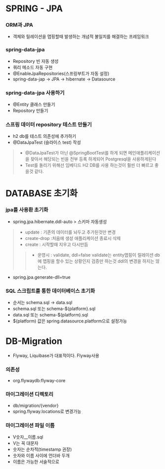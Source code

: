 # SPRING - JPA
### ORM과 JPA
- 객체와 릴레이션을 맵핑할때 발생하는 개념적 불일치를 해결하는 프레임워크

### spring-data-jpa
- Repository 빈 자동 생성
- 쿼리 메소드 자동 구현
- @EnableJpaRepositories(스프링부트가 자동 설정)
- spring-data-jap -> JPA -> hibernate -> Datasource

### spring-data-jpa 사용하기
- @Entity 클래스 만들기
- Repository 만들기

### 스프링 데이터 repository 테스트 만들기
- h2 db를 테스트 의존성에 추가하기
- @DataJpaTest (슬라이스 test) 작성
> - @DataJpaTest가 아닌 @SpringBootTest를 하게 되면 메인애플리케이션을 찾아서 해당되는 빈을 전부 등록 하게되어 Postgresql을 사용하게된다
> - Test를 돌리기 위해선 임베디드 H2 DB를 사용 하는것이 훨씬 더 빠르고 좋을것 같다.

# DATABASE 초기화
### jpa를 사용환 초기화
- spring.jpa.hibernate.ddl-auto > 스키마 자동생성
> - update : 기존의 데이터를 놔두고 추가된것만 변경
> - create-drop :처음에 생성 애플리케이션 종료시 삭제 
> - create : 시작할때 지우고 다시만듬 
>> - 운영시 : validate, ddl=false
>> validate는 entity맵핑이 릴레이션 db에 맵핑을 할수 있는 상황인지 검증만 하는것 ddl의 변경을 하지는 않는다.
- spring.jpa.generate-dll=true

### SQL 스크립트를 통한 데이터베이스 초기화
- 순서는 schema.sql -> data.sql
- schema.sql 또는 schema-${platform}.sql
- data.sql 또는 schema-${platform).sql
- ${platform) 값은 spring.datasource.platform으로 설정가능

# DB-Migration
- Flyway, Liquibase가 대표적이다. Flyway사용

### 의존성
- org.flywaydb:flyway-core

### 마이그레이션 디렉토리
- db/migration/{vendor}
- spring.flyway.locations로 변경가능

### 마이그레이션 파일 이름
- V숫자__이름.sql
- V는 꼭 대문자
- 숫자는 순차적(timestamp 권장)
- 숫자와 이름 사이에 언더바 두개
- 이름은 가능한 서술적으로
